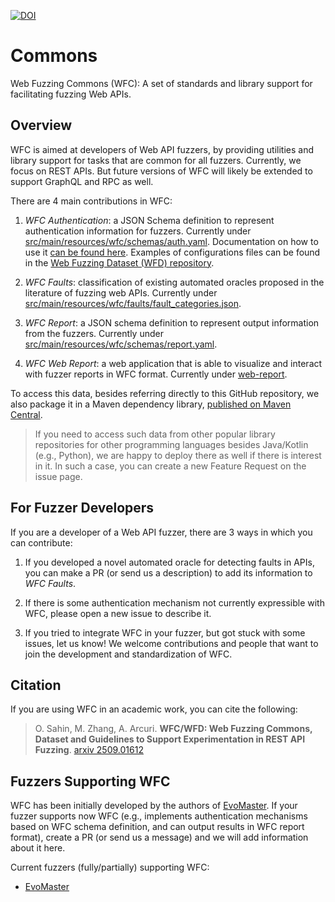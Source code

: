 

[![DOI](https://zenodo.org/badge/964562983.svg)](https://doi.org/10.5281/zenodo.16948757)



# Commons
Web Fuzzing Commons (WFC): A set of standards and library support for facilitating fuzzing Web APIs.


## Overview

WFC is aimed at developers of Web API fuzzers, by providing utilities and library support for tasks that are common for all fuzzers. 
Currently, we focus on REST APIs. 
But future versions of WFC will likely be extended to support GraphQL and RPC as well. 

There are 4 main contributions in WFC:

1) _WFC Authentication_: a JSON Schema definition to represent authentication information for fuzzers. Currently under [src/main/resources/wfc/schemas/auth.yaml](src/main/resources/wfc/schemas/auth.yaml). Documentation on how to use it [can be found here](./auth.md). Examples of configurations files can be found in the [Web Fuzzing Dataset (WFD) repository](https://github.com/WebFuzzing/Dataset).   

2) _WFC Faults_: classification of existing automated oracles proposed in the literature of fuzzing web APIs. Currently under [src/main/resources/wfc/faults/fault_categories.json](src/main/resources/wfc/faults/fault_categories.json).

3) _WFC Report_: a JSON schema definition to represent output information from the fuzzers. Currently under [src/main/resources/wfc/schemas/report.yaml](src/main/resources/wfc/schemas/report.yaml).

4) _WFC Web Report_: a web application that is able to visualize and interact with fuzzer reports in WFC format. Currently under [web-report](web-report). 


To access this data, besides referring directly to this GitHub repository, we also package it in a Maven dependency library, [published on Maven Central](https://central.sonatype.com/artifact/com.webfuzzing/commons).

> If you need to access such data from other popular library repositories for other programming languages besides Java/Kotlin (e.g., Python), we are happy to deploy there as well if there is interest in it. In such a case, you can create a new Feature Request on the issue page.  

## For Fuzzer Developers

If you are a developer of a Web API fuzzer, there are 3 ways in which you can contribute:

1) If you developed a novel automated oracle for detecting faults in APIs, you can make a PR (or send us a description) to add its information to _WFC Faults_. 

2) If there is some authentication mechanism not currently expressible with WFC, please open a new issue to describe it. 

3) If you tried to integrate WFC in your fuzzer, but got stuck with some issues, let us know! We welcome contributions and people that want to join the development and standardization of WFC.  


## Citation

If you are using WFC in an academic work, you can cite the following:

> O. Sahin, M. Zhang, A. Arcuri.
**WFC/WFD: Web Fuzzing Commons, Dataset and Guidelines to Support Experimentation in REST API Fuzzing**.
[arxiv 2509.01612](https://arxiv.org/abs/2509.01612)


## Fuzzers Supporting WFC

WFC has been initially developed by the authors of [EvoMaster](https://github.com/WebFuzzing/EvoMaster). 
If your fuzzer supports now WFC (e.g., implements authentication mechanisms based on WFC schema definition, and can output results in WFC report format), create a PR (or send us a message) and we will add information about it here.

Current fuzzers (fully/partially) supporting WFC:
* [EvoMaster](https://github.com/WebFuzzing/EvoMaster)




